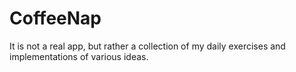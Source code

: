 # CoffeeNap

It is not a real app, but rather a collection of my daily exercises and implementations of various ideas.
